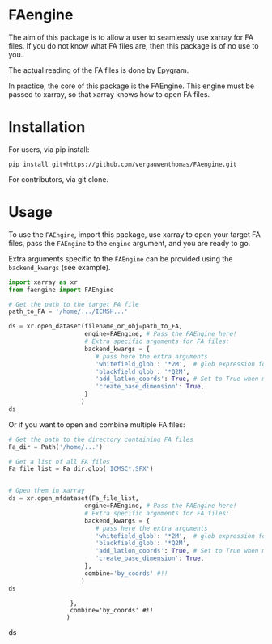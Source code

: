 # FAengine

The aim of this package is to allow a user to seamlessly use xarray for FA files. 
If you do not know what FA files are, then this package is of no use to you.

The actual reading of the FA files is done by Epygram. 

In practice, the core of this package is the FAEngine. This engine must be passed
to xarray, so that xarray knows how to open FA files. 



# Installation

For users, via pip install:


```shell
pip install git+https://github.com/vergauwenthomas/FAengine.git
```

For contributors, via git clone.


# Usage

To use the `FAEngine`, import this package, use xarray to open your target FA files,
pass the `FAEngine` to the `engine` argument, and you are ready to go. 

Extra arguments specific to the `FAEngine` can be provided using the `backend_kwargs` (see example).

```python
import xarray as xr
from faengine import FAEngine

# Get the path to the target FA file
path_to_FA = '/home/.../ICMSH...'

ds = xr.open_dataset(filename_or_obj=path_to_FA,
                     engine=FAEngine, # Pass the FAEngine here!
                     # Extra specific arguments for FA files:
                     backend_kwargs = {
                        # pass here the extra arguments
                        'whitefield_glob': '*2M',  # glob expression for all targeted fields
                        'blackfield_glob': '*Q2M',
                        'add_latlon_coords': True, # Set to True when merging cycles, typical for NWP
                        'create_base_dimension': True, 
                     } 
                    )
ds
```
Or if you want to open and combine multiple FA files:

```python
# Get the path to the directory containing FA files
Fa_dir = Path('/home/...')

# Get a list of all FA files
Fa_file_list = Fa_dir.glob('ICMSC*.SFX')


# Open them in xarray
ds = xr.open_mfdataset(Fa_file_list,
                     engine=FAEngine, # Pass the FAEngine here!
                     # Extra specific arguments for FA files:
                     backend_kwargs = {
                        # pass here the extra arguments
                        'whitefield_glob': '*2M',  # glob expression for all targeted fields
                        'blackfield_glob': '*Q2M',
                        'add_latlon_coords': True, # Set to True when merging cycles, typical for NWP
                        'create_base_dimension': True, 
                     },
                     combine='by_coords' #!!
                    )
ds

```
                     },
                     combine='by_coords' #!!  
                    )
ds

```

